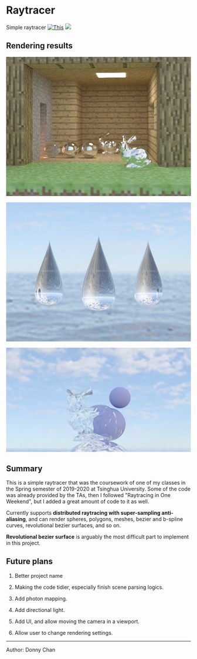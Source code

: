 # Raytracer
Simple raytracer 
[![This](https://img.shields.io/badge/This-looks%20cool-red)](http://github.com/Blazing-Bonfire) [![](https://img.shields.io/badge/My-Page-blue)](http://Blazing-Bonfire.github.io)

## Rendering results

![final_minecraft_house](https://github.com/Blazing-Bonfire/raytracer/blob/master/README.assets/final_minecraft_house.png)

![final_waterdrop](https://github.com/Blazing-Bonfire/raytracer/blob/master/README.assets/final_waterdrop.png)

![final_glassRabbitSky](https://github.com/Blazing-Bonfire/raytracer/blob/master/README.assets/final_glassRabbitSky.png)

## Summary

This is a simple raytracer that was the coursework of one of my classes in the Spring semester of 2019-2020 at Tsinghua University. Some of the code was already provided by the TAs, then I followed "Raytracing in One Weekend", but I added a great amount of code to it as well.

Currently supports **distributed raytracing with super-sampling anti-aliasing**, and can render spheres, polygons, meshes, bezier and b-spline curves, revolutional bezier surfaces, and so on.

**Revolutional bezier surface** is arguably the most difficult part to implement in this project.

## Future plans

1. Better project name
2. Making the code tidier, especially finish scene parsing logics.

2. Add photon mapping.
3. Add directional light.
4. Add UI, and allow moving the camera in a viewport.
5. Allow user to change rendering settings.


-----------------------
Author: Donny Chan
